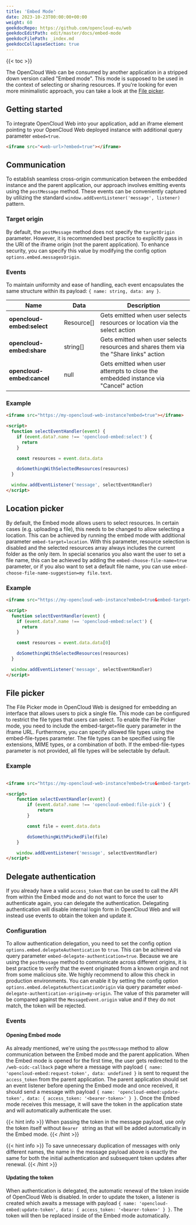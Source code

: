 ```yaml
---
title: 'Embed Mode'
date: 2023-10-23T00:00:00+00:00
weight: 60
geekdocRepo: https://github.com/opencloud-eu/web
geekdocEditPath: edit/master/docs/embed-mode
geekdocFilePath: _index.md
geekdocCollapseSection: true
---
```


{{< toc >}}

The OpenCloud Web can be consumed by another application in a stripped down version called "Embed mode". This mode is supposed to be used in the context of selecting or sharing resources. If you're looking for even more minimalistic approach, you can take a look at the [File picker](https://docs.opencloud.eu/integration/file_picker/).

## Getting started

To integrate OpenCloud Web into your application, add an iframe element pointing to your OpenCloud Web deployed instance with additional query parameter `embed=true`.

```html
<iframe src="<web-url>?embed=true"></iframe>
```

## Communication

To establish seamless cross-origin communication between the embedded instance and the parent application, our approach involves emitting events using the `postMessage` method. These events can be conveniently captured by utilizing the standard `window.addEventListener('message', listener)` pattern.

### Target origin

By default, the `postMessage` method does not specify the `targetOrigin` parameter. However, it is recommended best practice to explicitly pass in the URI of the iframe origin (not the parent application). To enhance security, you can specify this value by modifying the config option `options.embed.messagesOrigin`.

### Events

To maintain uniformity and ease of handling, each event encapsulates the same structure within its payload: `{ name: string, data: any }`.

| Name | Data | Description |
| --- | --- | --- |
| **opencloud-embed:select** | Resource[] | Gets emitted when user selects resources or location via the select action |
| **opencloud-embed:share** | string[] | Gets emitted when user selects resources and shares them via the "Share links" action |
| **opencloud-embed:cancel** | null | Gets emitted when user attempts to close the embedded instance via "Cancel" action |

### Example

```html
<iframe src="https://my-opencloud-web-instance?embed=true"></iframe>

<script>
  function selectEventHandler(event) {
    if (event.data?.name !== 'opencloud-embed:select') {
      return
    }

    const resources = event.data.data

    doSomethingWithSelectedResources(resources)
  }

  window.addEventListener('message', selectEventHandler)
</script>
```

## Location picker

By default, the Embed mode allows users to select resources. In certain cases (e.g. uploading a file), this needs to be changed to allow selecting a location. This can be achieved by running the embed mode with additional parameter `embed-target=location`. With this parameter, resource selection is disabled and the selected resources array always includes the current folder as the only item.
In special scenarios you also want the user to set a file name, this can be achieved by adding the `embed-choose-file-name=true` parameter, or if you also want to set a default file name, you can use `embed-choose-file-name-suggestion=my file.text`.


### Example

```html
<iframe src="https://my-opencloud-web-instance?embed=true&embed-target=location"></iframe>

<script>
  function selectEventHandler(event) {
    if (event.data?.name !== 'opencloud-embed:select') {
      return
    }

    const resources = event.data.data[0]

    doSomethingWithSelectedResources(resources)
  }

  window.addEventListener('message', selectEventHandler)
</script>
```

## File picker

The File Picker mode in OpenCloud Web is designed for embedding an interface that allows users to pick a single file.
This mode can be configured to restrict the file types that users can select. To enable the File Picker mode, you need
to include the embed-target=file query parameter in the iframe URL. Furthermore, you can specify allowed file types
using the embed-file-types parameter. The file types can be specified using file extensions, MIME types, or a
combination of both. If the embed-file-types parameter is not provided, all file types will be selectable by default.

### Example

```html

<iframe src="https://my-opencloud-web-instance?embed=true&embed-target=file&embed-file-types=txt,image/png"></iframe>

<script>
    function selectEventHandler(event) {
        if (event.data?.name !== 'opencloud-embed:file-pick') {
            return
        }

        const file = event.data.data

        doSomethingWithPickedFile(file)
    }

    window.addEventListener('message', selectEventHandler)
</script>
```

## Delegate authentication

If you already have a valid `access_token` that can be used to call the API from within the Embed mode and do not want to force the user to authenticate again, you can delegate the authentication. Delegating authentication will disable internal login form in OpenCloud Web and will instead use events to obtain the token and update it.

### Configuration

To allow authentication delegation, you need to set the config option `options.embed.delegateAuthentication` to `true`. This can be achieved via query parameter `embed-delegate-authentication=true`. Because we are using the `postMessage` method to communicate across different origins, it is best practice to verify that the event originated from a known origin and not from some malicious site. We highly recommend to allow this check in production environments. You can enable it by setting the config option `options.embed.delegateAuthenticationOrigin` via query parameter `embed-delegate-authentication-origin=my-origin`. The value of this parameter will be compared against the `MessageEvent.origin` value and if they do not match, the token will be rejected.

### Events

#### Opening Embed mode

As already mentioned, we're using the `postMessage` method to allow communication between the Embed mode and the parent application. When the Embed mode is opened for the first time, the user gets redirected to the `/web-oidc-callback` page where a message with payload `{ name: 'opencloud-embed:request-token', data: undefined }` is sent to request the `access_token` from the parent application. The parent application should set an event listener before opening the Embed mode and once received, it should send a message with payload `{ name: 'opencloud-embed:update-token', data: { access_token: '<bearer-token>' } }`. Once the Embed mode receives this message, it will save the token in the application state and will automatically authenticate the user.

{{< hint info >}}
When passing the token in the message payload, use only the token itself without `Bearer ` string as that will be added automatically in the Embed mode.
{{< /hint >}}

{{< hint info >}}
To save unnecessary duplication of messages with only different names, the name in the message payload above is exactly the same for both the initial authentication and subsequent token updates after renewal.
{{< /hint >}}

#### Updating the token

When authentication is delegated, the automatic renewal of the token inside of OpenCloud Web is disabled. In order to update the token, a listener is created which awaits a message with payload `{ name: 'opencloud-embed:update-token', data: { access_token: '<bearer-token>' } }`. The token will then be replaced inside of the Embed mode automatically.
